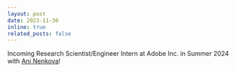 ```yaml
---
layout: post
date: 2023-11-30
inline: true
related_posts: false
---
```


Incoming Research Scientist/Engineer Intern at Adobe Inc. in Summer 2024 with <a href='https://www.frank.computer/'>Ani Nenkova</a>!
